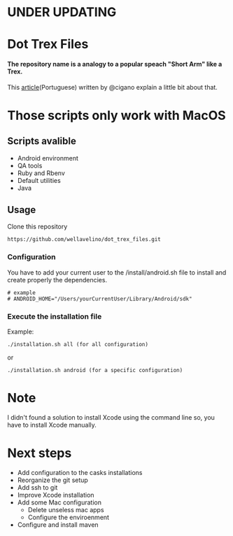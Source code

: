 # UNDER UPDATING

# Dot Trex Files

#### The repository name is a analogy to a popular speach "Short Arm" like a Trex.

This [article](https://codingcraft.com.br/2016/09/23/o-famigerado-t-rex-profissional)(Portuguese) written by @cigano explain a little bit about that.


# Those scripts only work with MacOS


## Scripts avalible

* Android environment
* QA tools
* Ruby and Rbenv
* Default utilities
* Java 


## Usage

Clone this repository

```
https://github.com/wellavelino/dot_trex_files.git
```

### Configuration

You have to add your current user to the /install/android.sh file to install and create properly the
dependencies.

```
# example
# ANDROID_HOME="/Users/yourCurrentUser/Library/Android/sdk"
```

### Execute the installation file

Example:

````
./installation.sh all (for all configuration)

````

or 

````
./installation.sh android (for a specific configuration)
````

# Note
I didn't found a solution to install Xcode using the command line so, you have to install
Xcode manually.


# Next steps

- Add configuration to the casks installations
- Reorganize the git setup
- Add ssh to git
- Improve Xcode installation 
- Add some Mac configuration
  - Delete unseless mac apps
  - Configure the enviroenment 
- Configure and install maven

